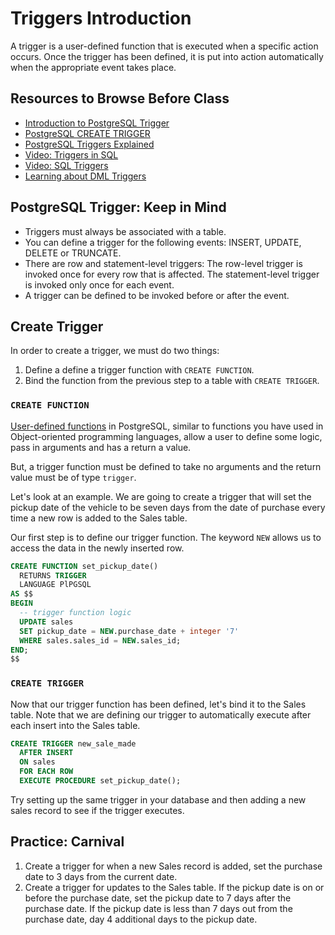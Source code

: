 # Triggers Introduction

A trigger is a user-defined function that is executed when a specific action occurs. Once the trigger has been defined, it is put into action automatically when the appropriate event takes place. 

## Resources to Browse Before Class

- [Introduction to PostgreSQL Trigger](https://www.postgresqltutorial.com/introduction-postgresql-trigger/)
- [PostgreSQL CREATE TRIGGER](https://www.postgresqltutorial.com/creating-first-trigger-postgresql/)
- [PostgreSQL Triggers Explained](https://www.tutorialspoint.com/postgresql/postgresql_triggers.htm)
- [Video: Triggers in SQL](https://www.youtube.com/watch?v=f6VWSlnHGCE)
- [Video: SQL Triggers](https://www.youtube.com/watch?v=gpthfJnvzY8)
- [Learning about DML Triggers](https://www.sqlservercentral.com/articles/learning-about-dml-triggers#:~:text=This%20article%20covers%20DML%20triggers,statements%20used%20to%20manipulate%20data.&text=DDL%20triggers%20are%20triggers%20that,Definition%20Language%20statements%20are%20fired.)


## PostgreSQL Trigger: Keep in Mind

- Triggers must always be associated with a table. 
- You can define a trigger for the following events: INSERT, UPDATE, DELETE or TRUNCATE.
- There are row and statement-level triggers: The row-level trigger is invoked once for every row that is affected. The statement-level trigger is invoked only once for each event.
- A trigger can be defined to be invoked before or after the event.

## Create Trigger

In order to create a trigger, we must do two things: 

1. Define a define a trigger function with `CREATE FUNCTION`.
1. Bind the function from the previous step to a table with `CREATE TRIGGER`.

### `CREATE FUNCTION`

[User-defined functions](https://www.postgresqltutorial.com/postgresql-create-function/) in PostgreSQL, similar to functions you have used in Object-oriented programming languages, allow a user to define some logic, pass in arguments and has a return a value.

But, a trigger function must be defined to take no arguments and the return value must be of type `trigger`.

Let's look at an example. We are going to create a trigger that will set the pickup date of the vehicle to be seven days from the date of purchase every time a new row is added to the Sales table.

Our first step is to define our trigger function. The keyword `NEW` allows us to access the data in the newly inserted row.

```sql
CREATE FUNCTION set_pickup_date() 
  RETURNS TRIGGER 
  LANGUAGE PlPGSQL
AS $$
BEGIN
  -- trigger function logic
  UPDATE sales
  SET pickup_date = NEW.purchase_date + integer '7'
  WHERE sales.sales_id = NEW.sales_id;
END;
$$
```

### `CREATE TRIGGER`

Now that our trigger function has been defined, let's bind it to the Sales table. Note that we are defining our trigger to automatically execute after each insert into the Sales table.

```sql
CREATE TRIGGER new_sale_made
  AFTER INSERT
  ON sales
  FOR EACH ROW
  EXECUTE PROCEDURE set_pickup_date();
```

Try setting up the same trigger in your database and then adding a new sales record to see if the trigger executes.

## Practice: Carnival

1. Create a trigger for when a new Sales record is added, set the purchase date to 3 days from the current date.
1. Create a trigger for updates to the Sales table. If the pickup date is on or before the purchase date, set the pickup date to 7 days after the purchase date. If the pickup date is less than 7 days out from the purchase date, day 4 additional days to the pickup date.

